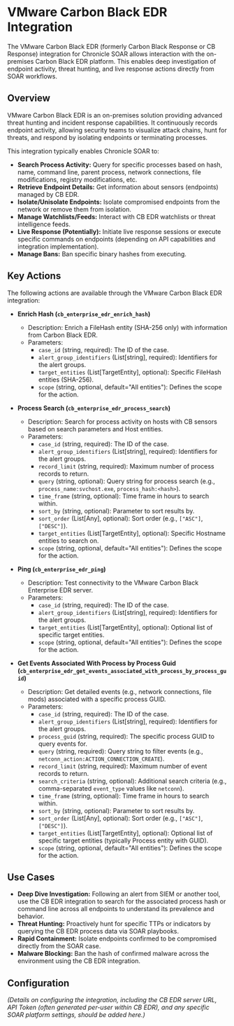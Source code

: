# VMware Carbon Black EDR Integration

The VMware Carbon Black EDR (formerly Carbon Black Response or CB Response) integration for Chronicle SOAR allows interaction with the on-premises Carbon Black EDR platform. This enables deep investigation of endpoint activity, threat hunting, and live response actions directly from SOAR workflows.

## Overview

VMware Carbon Black EDR is an on-premises solution providing advanced threat hunting and incident response capabilities. It continuously records endpoint activity, allowing security teams to visualize attack chains, hunt for threats, and respond by isolating endpoints or terminating processes.

This integration typically enables Chronicle SOAR to:

*   **Search Process Activity:** Query for specific processes based on hash, name, command line, parent process, network connections, file modifications, registry modifications, etc.
*   **Retrieve Endpoint Details:** Get information about sensors (endpoints) managed by CB EDR.
*   **Isolate/Unisolate Endpoints:** Isolate compromised endpoints from the network or remove them from isolation.
*   **Manage Watchlists/Feeds:** Interact with CB EDR watchlists or threat intelligence feeds.
*   **Live Response (Potentially):** Initiate live response sessions or execute specific commands on endpoints (depending on API capabilities and integration implementation).
*   **Manage Bans:** Ban specific binary hashes from executing.

## Key Actions

The following actions are available through the VMware Carbon Black EDR integration:

*   **Enrich Hash (`cb_enterprise_edr_enrich_hash`)**
    *   Description: Enrich a FileHash entity (SHA-256 only) with information from Carbon Black EDR.
    *   Parameters:
        *   `case_id` (string, required): The ID of the case.
        *   `alert_group_identifiers` (List[string], required): Identifiers for the alert groups.
        *   `target_entities` (List[TargetEntity], optional): Specific FileHash entities (SHA-256).
        *   `scope` (string, optional, default="All entities"): Defines the scope for the action.

*   **Process Search (`cb_enterprise_edr_process_search`)**
    *   Description: Search for process activity on hosts with CB sensors based on search parameters and Host entities.
    *   Parameters:
        *   `case_id` (string, required): The ID of the case.
        *   `alert_group_identifiers` (List[string], required): Identifiers for the alert groups.
        *   `record_limit` (string, required): Maximum number of process records to return.
        *   `query` (string, optional): Query string for process search (e.g., `process_name:svchost.exe`, `process_hash:<hash>`).
        *   `time_frame` (string, optional): Time frame in hours to search within.
        *   `sort_by` (string, optional): Parameter to sort results by.
        *   `sort_order` (List[Any], optional): Sort order (e.g., `["ASC"]`, `["DESC"]`).
        *   `target_entities` (List[TargetEntity], optional): Specific Hostname entities to search on.
        *   `scope` (string, optional, default="All entities"): Defines the scope for the action.

*   **Ping (`cb_enterprise_edr_ping`)**
    *   Description: Test connectivity to the VMware Carbon Black Enterprise EDR server.
    *   Parameters:
        *   `case_id` (string, required): The ID of the case.
        *   `alert_group_identifiers` (List[string], required): Identifiers for the alert groups.
        *   `target_entities` (List[TargetEntity], optional): Optional list of specific target entities.
        *   `scope` (string, optional, default="All entities"): Defines the scope for the action.

*   **Get Events Associated With Process by Process Guid (`cb_enterprise_edr_get_events_associated_with_process_by_process_guid`)**
    *   Description: Get detailed events (e.g., network connections, file mods) associated with a specific process GUID.
    *   Parameters:
        *   `case_id` (string, required): The ID of the case.
        *   `alert_group_identifiers` (List[string], required): Identifiers for the alert groups.
        *   `process_guid` (string, required): The specific process GUID to query events for.
        *   `query` (string, required): Query string to filter events (e.g., `netconn_action:ACTION_CONNECTION_CREATE`).
        *   `record_limit` (string, required): Maximum number of event records to return.
        *   `search_criteria` (string, optional): Additional search criteria (e.g., comma-separated `event_type` values like `netconn`).
        *   `time_frame` (string, optional): Time frame in hours to search within.
        *   `sort_by` (string, optional): Parameter to sort results by.
        *   `sort_order` (List[Any], optional): Sort order (e.g., `["ASC"]`, `["DESC"]`).
        *   `target_entities` (List[TargetEntity], optional): Optional list of specific target entities (typically Process entity with GUID).
        *   `scope` (string, optional, default="All entities"): Defines the scope for the action.

## Use Cases

*   **Deep Dive Investigation:** Following an alert from SIEM or another tool, use the CB EDR integration to search for the associated process hash or command line across all endpoints to understand its prevalence and behavior.
*   **Threat Hunting:** Proactively hunt for specific TTPs or indicators by querying the CB EDR process data via SOAR playbooks.
*   **Rapid Containment:** Isolate endpoints confirmed to be compromised directly from the SOAR case.
*   **Malware Blocking:** Ban the hash of confirmed malware across the environment using the CB EDR integration.

## Configuration

*(Details on configuring the integration, including the CB EDR server URL, API Token (often generated per-user within CB EDR), and any specific SOAR platform settings, should be added here.)*
